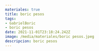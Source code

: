```yaml
---
materiales: true
title: boric pesos
tags:
- GabrielBoric
- boric pesos
date: 2021-11-01T23:18:24.242Z
image: /media/materiales/boric pesos.jpeg
descripcion: boric pesos
---
```

